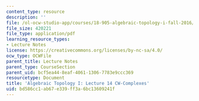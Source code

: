 ```yaml
---
content_type: resource
description: ''
file: /ol-ocw-studio-app/courses/18-905-algebraic-topology-i-fall-2016/bd586cc1ab67e339ff3a6bc13609241f_MIT18_905F16_lec14.pdf
file_size: 420221
file_type: application/pdf
learning_resource_types:
- Lecture Notes
license: https://creativecommons.org/licenses/by-nc-sa/4.0/
ocw_type: OCWFile
parent_title: Lecture Notes
parent_type: CourseSection
parent_uid: bcf5ea44-8eaf-4061-1306-7783e9ccc369
resourcetype: Document
title: 'Algebraic Topology I: Lecture 14 CW-Complexes'
uid: bd586cc1-ab67-e339-ff3a-6bc13609241f
---
```


